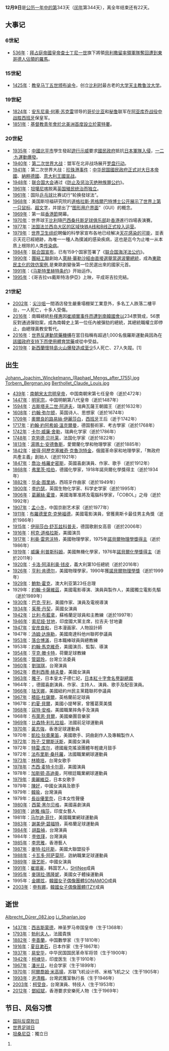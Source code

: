 **12月9日**是[公历一年中的第](https://zh.wikipedia.org/wiki/公历 "wikilink")343天（[闰年](../Page/闰年.md "wikilink")第344天），离全年结束还有22天。

## 大事记

### 6世紀

  - [536年](https://zh.wikipedia.org/wiki/536年 "wikilink")：[拜占庭帝國皇帝](https://zh.wikipedia.org/wiki/拜占庭帝國 "wikilink")[查士丁尼一世](../Page/查士丁尼一世.md "wikilink")旗下將領[貝利撒留率領軍隊奪回遭到](https://zh.wikipedia.org/wiki/貝利撒留 "wikilink")[東哥德人佔領的](https://zh.wikipedia.org/wiki/東哥德人 "wikilink")[羅馬](https://zh.wikipedia.org/wiki/羅馬 "wikilink")。

### 15世紀

  - [1425年](https://zh.wikipedia.org/wiki/1425年 "wikilink")：[教皇](https://zh.wikipedia.org/wiki/教皇 "wikilink")[马丁五世颁布谕令](https://zh.wikipedia.org/wiki/马丁五世 "wikilink")，创立[比利时](../Page/比利时.md "wikilink")最古老的[大学](https://zh.wikipedia.org/wiki/大学 "wikilink")[天主教鲁汶大学](../Page/天主教鲁汶大学.md "wikilink")。

### 19世紀

  - [1824年](https://zh.wikipedia.org/wiki/1824年 "wikilink")：[安东尼奥·何塞·苏克雷](../Page/安东尼奥·何塞·苏克雷.md "wikilink")领导的[哥伦比亚](../Page/哥伦比亚.md "wikilink")和[秘鲁](../Page/秘鲁.md "wikilink")联军在[阿亚库乔战役中战胜](https://zh.wikipedia.org/wiki/阿亚库乔战役 "wikilink")[西班牙](../Page/西班牙.md "wikilink")保皇军。
  - [1851年](../Page/1851年.md "wikilink")：[基督教青年會於北美洲首度設立於](https://zh.wikipedia.org/wiki/基督教青年會 "wikilink")[蒙特婁](../Page/蒙特利尔.md "wikilink")。

### 20世紀

  - [1935年](../Page/1935年.md "wikilink")：[中國](../Page/中國.md "wikilink")[北平市](../Page/北平市.md "wikilink")學生發起[遊行](https://zh.wikipedia.org/wiki/遊行 "wikilink")[示威](../Page/示威.md "wikilink")要求[國民政府](../Page/國民政府.md "wikilink")抵抗[日本軍隊入侵](https://zh.wikipedia.org/wiki/日本軍隊 "wikilink")，[一二·九運動爆發](https://zh.wikipedia.org/wiki/一二·九運動 "wikilink")。
  - [1940年](../Page/1940年.md "wikilink")：[第二次世界大战](../Page/第二次世界大战.md "wikilink")：盟军在北非战场展开[罗盘行动](https://zh.wikipedia.org/wiki/罗盘行动 "wikilink")。
  - [1941年](../Page/1941年.md "wikilink")：第二次世界大战：[珍珠港事件](../Page/珍珠港事件.md "wikilink")：[中华民国國民政府正式对](https://zh.wikipedia.org/wiki/中华民国國民政府 "wikilink")[大日本帝國](https://zh.wikipedia.org/wiki/大日本帝國 "wikilink")、[納粹德國](../Page/納粹德國.md "wikilink")、[意大利王國宣战](https://zh.wikipedia.org/wiki/意大利王國_\(1861年-1946年\) "wikilink")。
  - [1948年](../Page/1948年.md "wikilink")：[联合国大会](../Page/联合国大会.md "wikilink")通过《[防止及惩治灭绝种族罪公约](../Page/防止及惩治灭绝种族罪公约.md "wikilink")》。
  - [1961年](../Page/1961年.md "wikilink")：[坦噶尼喀](../Page/坦噶尼喀.md "wikilink")脱离[英国殖民统治而](https://zh.wikipedia.org/wiki/英国 "wikilink")[独立](../Page/独立.md "wikilink")。
  - [1961年](../Page/1961年.md "wikilink")：国际[乒乓球](../Page/乒乓球.md "wikilink")比赛试行“轮换發球法”。
  - [1968年](../Page/1968年.md "wikilink")：美国斯坦福研究院的[道格拉斯·恩格爾巴特博士公开展示了世界上第一只](https://zh.wikipedia.org/wiki/道格拉斯·恩格爾巴特 "wikilink")[鼠标](../Page/鼠标.md "wikilink")、[超文字](https://zh.wikipedia.org/wiki/超文字 "wikilink")，并提出了“[图形用户界面](../Page/图形用户界面.md "wikilink")”（GUI）的概念。
  - [1969年](../Page/1969年.md "wikilink")：第一屆[香港節](../Page/香港節.md "wikilink")開幕。
  - [1970年](../Page/1970年.md "wikilink")：世界球王[比利](../Page/比利.md "wikilink")隨[巴西](../Page/巴西.md "wikilink")[桑托斯足球俱乐部](../Page/桑托斯足球俱乐部.md "wikilink")赴[香港](../Page/香港.md "wikilink")進行四場表演賽。
  - [1977年](../Page/1977年.md "wikilink")：[法国](https://zh.wikipedia.org/wiki/法国 "wikilink")[法兰西岛大区的](https://zh.wikipedia.org/wiki/法兰西岛 "wikilink")[区域快铁A线和B线正式投入运营](https://zh.wikipedia.org/wiki/区域快铁 "wikilink")。
  - [1979年](../Page/1979年.md "wikilink")：[世界卫生组织](../Page/世界卫生组织.md "wikilink")聘僱的科學家宣布各地已经解决[天花感染的可能](https://zh.wikipedia.org/wiki/天花 "wikilink")，並表示天花已經絕跡，為唯一一種人為撲滅的感染疾病，这也是迄今为止唯一从本质上根除的人类[传染病](https://zh.wikipedia.org/wiki/传染病 "wikilink")。
  - [1984年](../Page/1984年.md "wikilink")：[联合国宣布](https://zh.wikipedia.org/wiki/联合国 "wikilink")，已有159个国家签署了《[联合国海洋法公约](https://zh.wikipedia.org/wiki/聯合國海洋法公約 "wikilink")》。
  - [1990年](../Page/1990年.md "wikilink")：[團結工聯](../Page/團結工聯.md "wikilink")創始人[萊赫·華勒沙經由](https://zh.wikipedia.org/wiki/萊赫·華勒沙 "wikilink")[直接選舉當選](https://zh.wikipedia.org/wiki/直接選舉 "wikilink")[波蘭總統](https://zh.wikipedia.org/wiki/波蘭總統 "wikilink")，成為[東歐民主化的效仿案例](https://zh.wikipedia.org/wiki/東歐民主化 "wikilink"),是東歐劇變後第一位民選出來的國家元首。
  - [1991年](../Page/1991年.md "wikilink")：《[马斯特里赫特条约](https://zh.wikipedia.org/wiki/欧洲联盟条约 "wikilink")》开始运作。
  - [1995年](../Page/1995年.md "wikilink")：《哥吉拉vs戴斯特洛伊亞》上映，平成哥吉拉完結。

### 21世紀

  - [2002年](../Page/2002年.md "wikilink")：[尖沙咀](../Page/尖沙咀.md "wikilink")一間酒店發生嚴重塌棚架工業意外，多名工人跌落二樓平台，一人死亡，十多人受傷。
  - [2016年](../Page/2016年.md "wikilink")：南韓總統[朴槿惠](../Page/朴槿惠.md "wikilink")因[崔順實事件而遭到南韓國會以](https://zh.wikipedia.org/wiki/2016年韓國政治醜聞 "wikilink")234票贊成，56票反對通過彈劾案，成為南韓史上第一位任內被彈劾的總統，其總統職權立即停止，由總理黃教安暫代。
  - [2016年](../Page/2016年.md "wikilink")：[世界反運動禁藥機構](../Page/世界反運動禁藥機構.md "wikilink")在當日指稱有超過1,000名俄羅斯運動員因為在[該國政府支持下而使用](https://zh.wikipedia.org/wiki/俄羅斯政府 "wikilink")[體育禁藥](../Page/體育禁藥.md "wikilink")或從中受益。
  - [2019年](../Page/2019年.md "wikilink")：[新西蘭懷特島火山爆發造成至少](https://zh.wikipedia.org/wiki/新西蘭 "wikilink")5人死亡、27人失蹤。\[1\]

## 出生

[Johann_Joachim_Winckelmann_(Raphael_Mengs_after_1755).jpg](https://zh.wikipedia.org/wiki/File:Johann_Joachim_Winckelmann_\(Raphael_Mengs_after_1755\).jpg "fig:Johann_Joachim_Winckelmann_(Raphael_Mengs_after_1755).jpg") [Torbern_Bergman.jpg](https://zh.wikipedia.org/wiki/File:Torbern_Bergman.jpg "fig:Torbern_Bergman.jpg") [Berthollet_Claude_Louis.jpg](https://zh.wikipedia.org/wiki/File:Berthollet_Claude_Louis.jpg "fig:Berthollet_Claude_Louis.jpg")

  - [439年](https://zh.wikipedia.org/wiki/439年 "wikilink")：[南朝](https://zh.wikipedia.org/wiki/南北朝 "wikilink")[宋太宗明皇帝](../Page/宋明帝.md "wikilink")，中国南朝宋第七任皇帝（逝於472年）
  - [1447年](https://zh.wikipedia.org/wiki/1447年 "wikilink")：[明宪宗](../Page/明宪宗.md "wikilink")，中国明朝第八代皇帝（逝於1487年）
  - [1594年](https://zh.wikipedia.org/wiki/1594年 "wikilink")：[古斯塔夫二世·阿道夫](../Page/古斯塔夫二世·阿道夫.md "wikilink")，瑞典瓦薩王朝國王（逝於1632年）
  - [1608年](https://zh.wikipedia.org/wiki/1608年 "wikilink")：[约翰·弥尔顿](../Page/约翰·弥尔顿.md "wikilink")，英国诗人、思想家（逝於1674年）
  - [1709年](https://zh.wikipedia.org/wiki/1709年 "wikilink")：[奧爾良的路易絲·伊麗莎白](../Page/奧爾良的路易絲·伊麗莎白.md "wikilink")，[西班牙](../Page/西班牙.md "wikilink")王后（逝于1742年）
  - [1717年](https://zh.wikipedia.org/wiki/1717年 "wikilink")：[約翰·約阿希姆·溫克爾曼](../Page/約翰·約阿希姆·溫克爾曼.md "wikilink")，德国藝術家、考古學家（逝於1768年）
  - [1742年](https://zh.wikipedia.org/wiki/1742年 "wikilink")：[卡尔·威廉·舍勒](../Page/卡尔·威廉·舍勒.md "wikilink")，瑞典化学家（逝於1786年）
  - [1748年](https://zh.wikipedia.org/wiki/1748年 "wikilink")：[克劳德·贝托莱](../Page/克劳德·贝托莱.md "wikilink")，法国化学家（逝於1822年）
  - [1813年](../Page/1813年.md "wikilink")：[湯瑪士·安德魯斯](https://zh.wikipedia.org/wiki/湯瑪士·安德魯斯 "wikilink")，愛爾蘭化學和物理學家（逝於1885年）
  - [1842年](https://zh.wikipedia.org/wiki/1842年 "wikilink")：[彼得·阿歷克塞維奇·克魯泡特金](https://zh.wikipedia.org/wiki/彼得·阿歷克塞維奇·克魯泡特金 "wikilink")，俄國革命家和地理學家，「無政府共產主義」創始人（逝於1921年）
  - [1847年](https://zh.wikipedia.org/wiki/1847年 "wikilink")：[喬治·格羅史密斯](../Page/喬治·格羅史密斯.md "wikilink")，英國喜劇演員、作家、歌手（逝於1912年）
  - [1868年](../Page/1868年.md "wikilink")：[弗里茨·哈伯](../Page/弗里茨·哈伯.md "wikilink")，德國化學家，1918年諾貝爾化學獎得主（逝於1934年）
  - [1882年](../Page/1882年.md "wikilink")：[华金·图里纳](https://zh.wikipedia.org/wiki/华金·图里纳 "wikilink")，西班牙作曲家（逝於1949年）
  - [1900年](../Page/1900年.md "wikilink")：[李约瑟](../Page/李约瑟.md "wikilink")，英国生物化学家、科学史学家（逝於1995年）
  - [1906年](../Page/1906年.md "wikilink")：[葛麗絲·霍普](../Page/葛麗絲·霍普.md "wikilink")，美國海軍准將及電腦科學家，「COBOL」之母（逝於1992年）
  - [1907年](../Page/1907年.md "wikilink")：[孟小冬](../Page/孟小冬.md "wikilink")，中国京剧艺术家（逝於1977年）
  - [1911年](../Page/1911年.md "wikilink")：[布羅德里克·克勞福德](../Page/布羅德里克·克勞福德.md "wikilink")，美國電影演員，曾獲奧斯卡最佳男主角獎（逝於1986年）
  - [1915年](../Page/1915年.md "wikilink")：[伊丽莎白·舒瓦兹科普夫](https://zh.wikipedia.org/wiki/伊丽莎白·舒瓦兹科普夫 "wikilink")，德国歌剧女高音（逝於2006年）
  - [1916年](../Page/1916年.md "wikilink")：[柯克·道格拉斯](../Page/柯克·道格拉斯.md "wikilink")，美國演员
  - [1917年](../Page/1917年.md "wikilink")：[利奥·雷恩沃特](../Page/利奥·雷恩沃特.md "wikilink")，美國物理學家，1975年[諾貝爾物理學獎得主](https://zh.wikipedia.org/wiki/諾貝爾物理學獎 "wikilink")（逝於1986年）
  - [1919年](../Page/1919年.md "wikilink")：[威廉·利普斯科姆](../Page/威廉·利普斯科姆.md "wikilink")，美國無機化學家，1976年[諾貝爾化學獎得主](https://zh.wikipedia.org/wiki/諾貝爾化學獎 "wikilink")（逝於2011年）
  - [1920年](../Page/1920年.md "wikilink")：[卡洛·阿泽利奥·钱皮](../Page/卡洛·阿泽利奥·钱皮.md "wikilink")，義大利第10任總統（逝於2016年）
  - [1926年](../Page/1926年.md "wikilink")：[亨利·肯德尔](../Page/亨利·肯德尔.md "wikilink")，美國物理學家，1990年獲[諾貝爾物理學獎](https://zh.wikipedia.org/wiki/諾貝爾物理學獎 "wikilink")（逝於1999年）
  - [1929年](../Page/1929年.md "wikilink")：[鮑勃·霍克](../Page/鮑勃·霍克.md "wikilink")，澳大利亚第23任总理
  - 1929年：[約翰·卡薩維茲](../Page/約翰·卡薩維茲.md "wikilink")，美國電影導演、演員與製作人，美國獨立電影先驅（逝於1989年）
  - [1930年](../Page/1930年.md "wikilink")：[巴克·亨利](https://zh.wikipedia.org/wiki/巴克·亨利 "wikilink")，美國作家、演員及電視導演
  - [1934年](../Page/1934年.md "wikilink")：[茱蒂·丹契](../Page/茱蒂·丹契.md "wikilink")，英國女演員
  - [1942年](../Page/1942年.md "wikilink")：[比利·布藍拿](../Page/比利·布藍拿.md "wikilink")，蘇格蘭足球員和主教練（逝於1997年）
  - [1946年](../Page/1946年.md "wikilink")：[索尼娅·甘地](../Page/索尼娅·甘地.md "wikilink")，印度國大黨主席，拉吉夫·甘地妻
  - [1947年](../Page/1947年.md "wikilink")：[安彦良和](../Page/安彦良和.md "wikilink")，日本漫画家、人物設計師
  - 1947年：[汤姆·达施勒](../Page/汤姆·达施勒.md "wikilink")，美國南達科他州聯邦參議員
  - [1953年](../Page/1953年.md "wikilink")：[落合博滿](../Page/落合博滿.md "wikilink")，日本職棒球員與總教練
  - 1953年：[約翰·馬克維奇](../Page/約翰·馬克維奇.md "wikilink")，美國演员、監製、導演
  - [1954年](../Page/1954年.md "wikilink")：[亨克·滕卡特](../Page/亨克·滕卡特.md "wikilink")，荷蘭足球教練
  - [1956年](../Page/1956年.md "wikilink")：[管碧玲](../Page/管碧玲.md "wikilink")，台灣立法委員
  - [1960年](../Page/1960年.md "wikilink")：[劉瑞琪](../Page/劉瑞琪.md "wikilink")，台灣演員
  - [1962年](../Page/1962年.md "wikilink")：[费利西蒂·赫夫曼](../Page/费利西蒂·赫夫曼.md "wikilink")，美國女演員
  - [1963年](../Page/1963年.md "wikilink")：[雅子](../Page/皇太子妃雅子.md "wikilink")，日本皇太子德仁妃，[日本紅十字會名譽副總裁](https://zh.wikipedia.org/wiki/日本紅十字會 "wikilink")
  - 1964年：，德國喜劇演員、作家、主持人、演員、歌手及配音演員。
  - [1966年](../Page/1966年.md "wikilink")：[陆天娜](https://zh.wikipedia.org/wiki/陆天娜 "wikilink")，美國紐約州民主黨籍聯邦參議員
  - [1967年](../Page/1967年.md "wikilink")：[積臣·杜薩爾](../Page/積臣·杜薩爾.md "wikilink")，英格蘭前足球員
  - 1967年：[約夏·貝爾](../Page/約夏·貝爾.md "wikilink")，美國小提琴家，曾獲葛萊美獎
  - [1968年](../Page/1968年.md "wikilink")：[寇特·安格](../Page/寇特·安格.md "wikilink")，美國職業摔角手及演員
  - 1968年：[布萊恩·貝爾](../Page/布萊恩·貝爾.md "wikilink")，美國樂團音樂家
  - [1969年](../Page/1969年.md "wikilink")：[比森特·利扎拉祖](../Page/比森特·利扎拉祖.md "wikilink")，法國前足球運動員
  - [1970年](../Page/1970年.md "wikilink")：[黃志強](https://zh.wikipedia.org/wiki/黃志強 "wikilink")，香港足球運動員
  - 1970年：[凱拉·狄奧果笛](../Page/凱拉·狄奧果笛.md "wikilink")，美國歌手、詞曲創作人及專輯製作人
  - [1972年](../Page/1972年.md "wikilink")：[玲子·艾爾斯沃斯](../Page/玲子·艾爾斯沃斯.md "wikilink")，美國女演員
  - 1972年：[特雷·库尔](../Page/特雷·库尔.md "wikilink")，德國龐克搖滾團體年輕歲月鼓手
  - 1972年：[法布里斯·桑托羅](../Page/法布里斯·桑托羅.md "wikilink")，法國職業網球運動員
  - [1973年](../Page/1973年.md "wikilink")：[林曉培](../Page/林曉培.md "wikilink")，台灣女歌手
  - [1978年](../Page/1978年.md "wikilink")：[杰西·麦特卡尔菲](../Page/杰西·麦特卡尔菲.md "wikilink")，美國演員
  - 1978年：[加斯顿·高迪奥](https://zh.wikipedia.org/wiki/加斯顿·高迪奥 "wikilink")，阿根廷職業網球運動員
  - [1979年](../Page/1979年.md "wikilink")：[奧麗維亞](https://zh.wikipedia.org/wiki/奧麗維亞 "wikilink")，日本女歌手
  - 1979年：[陳好](../Page/陳好.md "wikilink")，中國女演員及歌手
  - 1979年：[韓瑜](../Page/韓瑜.md "wikilink")，台灣演員
  - 1979年：[長谷優里奈](../Page/長谷優里奈.md "wikilink")，日本女性聲優
  - [1980年](../Page/1980年.md "wikilink")：[西蒙·黑尔贝格](../Page/西蒙·黑尔贝格.md "wikilink")，美國喜劇演員
  - [1981年](../Page/1981年.md "wikilink")：[迪雅·梅莎](../Page/迪雅·梅莎.md "wikilink")，印度女藝人
  - 1981年：[马尔迪·菲什](../Page/马尔迪·菲什.md "wikilink")，美國職業網球運動員
  - [1983年](../Page/1983年.md "wikilink")：[謝美伊·碧福特](../Page/謝美伊·碧福特.md "wikilink")，英格蘭足球運動員
  - [1984年](../Page/1984年.md "wikilink")：[胡盈禎](../Page/胡盈禎.md "wikilink")，台灣演員
  - 1984年：[李依瑾](../Page/李依瑾.md "wikilink")，台灣演員
  - [1985年](../Page/1985年.md "wikilink")：[李思雅](../Page/李思雅.md "wikilink")，香港藝人
  - [1987年](../Page/1987年.md "wikilink")：[麥特·拉托斯](../Page/麥特·拉托斯.md "wikilink")，美國大聯盟投手
  - [1988年](../Page/1988年.md "wikilink")：[卡瓦多·阿萨莫阿](../Page/卡瓦多·阿萨莫阿.md "wikilink")，迦納職業足球運動員
  - [1989年](../Page/1989年.md "wikilink")：[唐艺昕](../Page/唐艺昕.md "wikilink")，中國女演員
  - [1991年](../Page/1991年.md "wikilink")：[崔珉豪](https://zh.wikipedia.org/wiki/崔珉豪 "wikilink")，韩国艺人，[SHINee](../Page/SHINee.md "wikilink")成員
  - [1995年](../Page/1995年.md "wikilink")：[麥琪拉·瑪隆妮](https://zh.wikipedia.org/wiki/麥琪拉·瑪隆妮 "wikilink")，美國女子體操運動員
  - 1995年：[金娜炫](../Page/金娜炫.md "wikilink")，[韓國女子偶像團體](https://zh.wikipedia.org/wiki/韓國 "wikilink")[SONAMOO](../Page/SONAMOO.md "wikilink")成員
  - [2003年](../Page/2003年.md "wikilink")：[申有娜](../Page/申有娜.md "wikilink")，[韓國女子偶像團體](https://zh.wikipedia.org/wiki/韓國 "wikilink")[ITZY](../Page/ITZY.md "wikilink")成員

## 逝世

[Albrecht_Dürer_082.jpg](https://zh.wikipedia.org/wiki/File:Albrecht_Dürer_082.jpg "fig:Albrecht_Dürer_082.jpg") [Li_Shanlan.jpg](https://zh.wikipedia.org/wiki/File:Li_Shanlan.jpg "fig:Li_Shanlan.jpg")

  - [1437年](https://zh.wikipedia.org/wiki/1437年 "wikilink")：[西吉斯蒙德](https://zh.wikipedia.org/wiki/西吉斯蒙德_\(神聖羅馬帝國\) "wikilink")，神圣罗马帝国皇帝（生于1368年）
  - [1793年](../Page/1793年.md "wikilink")：[勃利夫人](https://zh.wikipedia.org/wiki/勃利夫人 "wikilink")，法國貴族
  - [1882年](../Page/1882年.md "wikilink")：[李善蘭](https://zh.wikipedia.org/wiki/李善蘭 "wikilink")，中国數學家（生于1810年）
  - [1916年](../Page/1916年.md "wikilink")：[夏目漱石](../Page/夏目漱石.md "wikilink")，日本作家（生于1867年）
  - [1937年](../Page/1937年.md "wikilink")：[易安华](../Page/易安华.md "wikilink")，中华民国国民革命军将领（生于1900年）
  - [1942年](../Page/1942年.md "wikilink")：[柯棣华](../Page/柯棣华.md "wikilink")，印度医生（生于1910年）
  - [1967年](../Page/1967年.md "wikilink")：[潘光旦](../Page/潘光旦.md "wikilink")，社会学家（生于1899年）
  - [1970年](../Page/1970年.md "wikilink")：[阿爾喬姆·米高揚](https://zh.wikipedia.org/wiki/阿爾喬姆·米高揚 "wikilink")，苏联飞机设计师、米格飞机之父（生于1905年）
  - [1993年](../Page/1993年.md "wikilink")：[尹清楓](../Page/尹清楓.md "wikilink")，台灣武獲室執行長（生于1946年）
  - [2003年](../Page/2003年.md "wikilink")：[柯受良](../Page/柯受良.md "wikilink")，台灣演員、特技人（生于1953年）
  - [2012年](../Page/2012年.md "wikilink")：[鄧紹斌](../Page/鄧紹斌.md "wikilink")，香港要求安樂死人物（生于1969年）

## 节日、风俗习惯

  - [国际反腐败日](https://zh.wikipedia.org/wiki/国际反腐败日 "wikilink")
  - [世界足球日](https://zh.wikipedia.org/wiki/世界足球日 "wikilink")
  - [坦桑尼亞](../Page/坦桑尼亚.md "wikilink")：獨立日

<!-- end list -->

1.